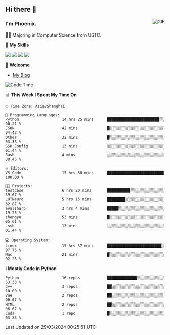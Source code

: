 ## Hi there 👋
<img align="right" alt="GIF" src="https://raw.githubusercontent.com/JoeyBling/JoeyBling/master/pic/pusheencode.gif" />

### I'm Phoenix.

👨‍🎓 Majoring in Computer Science from USTC.

🌟 **My Skills**

![](https://img.shields.io/badge/-Python-3e74a2?style=flat-square&logo=Python&logoColor=fff)
![](https://img.shields.io/badge/-C++-9f62a5?style=flat&logo=cplusplus&logoColor=white)
![](https://img.shields.io/badge/-Linux-185886?style=flat-square&logo=Linux&logoColor=fff)
![](https://img.shields.io/badge/-Rust-ff4136?style=flat-square&logo=Rust&logoColor=fff)

💬 **Welcome**

- [My Blog](https://ysy-phoenix.github.io/)

<!--START_SECTION:waka-->
![Code Time](http://img.shields.io/badge/Code%20Time-657%20hrs%2031%20mins-blue)

📊 **This Week I Spent My Time On** 

```text
🕑︎ Time Zone: Asia/Shanghai

💬 Programming Languages: 
Python                   14 hrs 25 mins      ███████████████████████░░   90.21 % 
JSON                     42 mins             █░░░░░░░░░░░░░░░░░░░░░░░░   04.42 % 
Other                    32 mins             █░░░░░░░░░░░░░░░░░░░░░░░░   03.38 % 
SSH Config               13 mins             ░░░░░░░░░░░░░░░░░░░░░░░░░   01.44 % 
Bash                     4 mins              ░░░░░░░░░░░░░░░░░░░░░░░░░   00.45 % 

🔥 Editors: 
VS Code                  15 hrs 58 mins      █████████████████████████   100.00 % 

🐱‍💻 Projects: 
testcase                 6 hrs 20 mins       ██████████░░░░░░░░░░░░░░░   39.67 % 
LUTNeuro                 5 hrs 15 mins       ████████░░░░░░░░░░░░░░░░░   32.87 % 
evalsharp                3 hrs 4 mins        █████░░░░░░░░░░░░░░░░░░░░   19.25 % 
shengyu                  53 mins             █░░░░░░░░░░░░░░░░░░░░░░░░   05.61 % 
.ssh                     13 mins             ░░░░░░░░░░░░░░░░░░░░░░░░░   01.44 % 

💻 Operating System: 
Linux                    15 hrs 37 mins      ████████████████████████░   97.75 % 
Mac                      21 mins             █░░░░░░░░░░░░░░░░░░░░░░░░   02.25 % 
```

**I Mostly Code in Python** 

```text
Python                   16 repos            █████████████░░░░░░░░░░░░   53.33 % 
C++                      3 repos             ██░░░░░░░░░░░░░░░░░░░░░░░   10.00 % 
Vue                      2 repos             ██░░░░░░░░░░░░░░░░░░░░░░░   06.67 % 
HTML                     2 repos             ██░░░░░░░░░░░░░░░░░░░░░░░   06.67 % 
Cuda                     1 repo              █░░░░░░░░░░░░░░░░░░░░░░░░   03.33 % 
```




 Last Updated on 29/03/2024 00:25:51 UTC
<!--END_SECTION:waka-->

<!--
**ysy-phoenix/ysy-phoenix** is a ✨ _special_ ✨ repository because its `README.md` (this file) appears on your GitHub profile.

Here are some ideas to get you started:

- 🔭 I’m currently working on ...
- 🌱 I’m currently learning ...
- 👯 I’m looking to collaborate on ...
- 🤔 I’m looking for help with ...
- 💬 Ask me about ...
- 📫 How to reach me: ...
- 😄 Pronouns: ...
- ⚡ Fun fact: ...
-->
